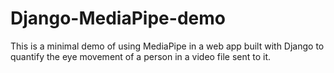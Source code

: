 # Django-MediaPipe-demo
This is a minimal demo of using MediaPipe in a web app built with Django to quantify the eye movement of a person in a video file sent to it.
